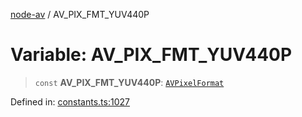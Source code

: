 [node-av](../globals.md) / AV\_PIX\_FMT\_YUV440P

# Variable: AV\_PIX\_FMT\_YUV440P

> `const` **AV\_PIX\_FMT\_YUV440P**: [`AVPixelFormat`](../type-aliases/AVPixelFormat.md)

Defined in: [constants.ts:1027](https://github.com/seydx/av/blob/f8631fc881b394300b1479f511d55cf1c370a87f/src/constants/constants.ts#L1027)
